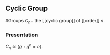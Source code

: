 ## Cyclic Group
#Groups 
$C_{n}-$ the [[cyclic group]] of [[order]] $n$.
### Presentation
$C_{n} \cong\left\langle g: g^{n}=e\right\rangle.$